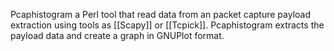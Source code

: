 Pcaphistogram a Perl tool that read data from an packet capture payload extraction using tools as [[Scapy]] or [[Tcpick]]. Pcaphistogram extracts the payload data and create a graph in GNUPlot format. 